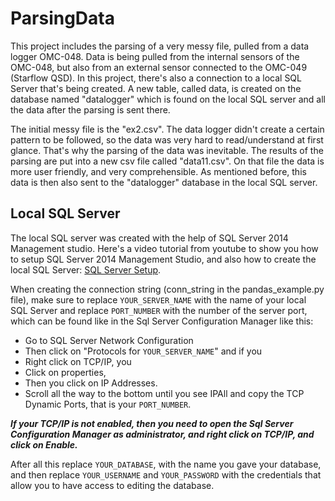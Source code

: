 # ParsingData
 This project includes the parsing of a very messy file, pulled from a data logger OMC-048. Data is being pulled from the internal sensors of the OMC-048, but also from an external sensor connected to the OMC-049 (Starflow QSD). In this project, there's also a connection to a local SQL Server that's being created. A new table, called data, is created on the database named "datalogger" which is found on the local SQL server and all the data after the parsing is sent there.
 
 The initial messy file is the "ex2.csv". The data logger didn't create a certain pattern to be followed, so the data was very hard to read/understand at first glance. That's why the parsing of the data was inevitable. The results of the parsing are put into a new csv file called "data11.csv". On that file the data is more user friendly, and very comprehensible. As mentioned before, this data is then also sent to the "datalogger" database in the local SQL server.
 
 ## Local SQL Server
 
 The local SQL server was created with the help of SQL Server 2014 Management studio. Here's a video tutorial from youtube to show you how to setup SQL Server 2014 Management Studio, and also how to create the local SQL Server: [SQL Server Setup](https://www.youtube.com/watch?v=E_zFM7mzFUg).
 
 When creating the connection string (conn_string in the pandas_example.py file), make sure to replace ```YOUR_SERVER_NAME``` with the name of your local SQL Server and replace ```PORT_NUMBER``` with the number of the server port, which can be found like in the Sql Server Configuration Manager like this:
- Go to SQL Server Network Configuration
- Then click on "Protocols for ```YOUR_SERVER_NAME```" and if you 
- Right click on TCP/IP, you 
- Click on properties, 
- Then you click on IP Addresses.
- Scroll all the way to the bottom until you see IPAll and copy the TCP Dynamic Ports, that is your ```PORT_NUMBER```.

***If your TCP/IP is not enabled, then you need to open the Sql Server Configuration Manager as administrator, and right click on TCP/IP, and click on Enable.***

 After all this replace ```YOUR_DATABASE```, with the name you gave your database, and then replace ```YOUR_USERNAME``` and ```YOUR_PASSWORD``` with the credentials that allow you to have access to editing the database.
